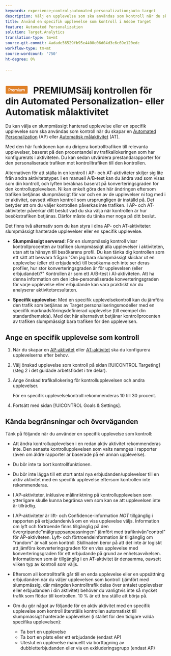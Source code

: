 ```yaml
---
keywords: experience;control;automated personalization;auto-target
description: Välj en upplevelse som ska användas som kontroll när du skapar en Automated Personalization- (AP) eller Auto-Target-aktivitet i Adobe Target.
title: Använd en specifik upplevelse som kontroll i Adobe Target
feature: Automated Personalization
solution: Target,Analytics
translation-type: tm+mt
source-git-commit: 4adade56529fb95e4400e06d04d3c6c69e120edc
workflow-type: tm+mt
source-wordcount: '750'
ht-degree: 0%

---
```



# ![](/help/assets/premium.png) PREMIUMSälj kontrollen för din Automated Personalization- eller Automatisk målaktivitet

Du kan välja en slumpmässigt hanterad upplevelse eller en specifik upplevelse som ska användas som kontroll när du skapar en [Automated Personalization](/help/c-activities/t-automated-personalization/automated-personalization.md) (AP) eller [Automatisk målaktivitet](/help/c-activities/auto-target/auto-target-to-optimize.md) (AT).

Med den här funktionen kan du dirigera kontrolltrafiken till relevanta upplevelser, baserat på den procentandel av trafikallokeringen som har konfigurerats i aktiviteten. Du kan sedan utvärdera prestandarapporter för den personaliserade trafiken mot kontrolltrafiken till den kontrollen.

Alternativen för att ställa in en kontroll i AP- och AT-aktiviteter skiljer sig lite från andra aktivitetstyper. I en manuell A/B-test kan du ändra vad som visas som din kontroll, och lyften beräknas baserat på konverteringsgraden för den kontrollupplevelsen. Ni kan enkelt göra den här ändringen eftersom trafiken betjänas slumpmässigt för var och en av de upplevelser ni tog med i er aktivitet, oavsett vilken kontroll som ursprungligen är inställd på. Det betyder att om du väljer kontrollen påverkas inte trafiken. I AP- och AT-aktiviteter påverkar ditt beslut vad du ska välja när kontrollen är hur besökstrafiken betjänas. Därför måste du tänka mer noga på ditt beslut.

Det finns två alternativ som du kan styra i dina AP- och AT-aktiviteter: slumpmässigt hanterade upplevelser eller en specifik upplevelse.

* **Slumpmässigt serverad**: För en slumpmässig kontroll visar kontrollprocenten av trafiken slumpmässigt alla upplevelser i aktiviteten, utan att ta hänsyn till besökarens profil. Du kan tänka dig kontrollen som ett sätt att besvara frågan:&quot;Om jag bara slumpmässigt skickar ut en upplevelse (eller ett erbjudande) till besökarna och inte ser deras profiler, hur stor konverteringsgraden är för upplevelsen (eller erbjudandet)?&quot; Kontrollen är som ett A/B-test i AI-aktiviteten. Att ha denna information om den icke-personaliserade konverteringsgraden för varje upplevelse eller erbjudande kan vara praktiskt när du analyserar aktivitetsresultaten.

* **Specifik upplevelse**: Med en specifik upplevelsekontroll kan du jämföra den trafik som betjänas av Target personaliseringsmodeller med en specifik marknadsföringsdefinierad upplevelse (till exempel din standardhemsida). Med det här alternativet betjänar kontrollprocenten av trafiken slumpmässigt bara trafiken för den upplevelsen.

## Ange en specifik upplevelse som kontroll

1. När du skapar en [AP-aktivitet](/help/c-activities/t-automated-personalization/create-ap-activity.md) eller [AT-aktivitet](/help/c-activities/t-test-ab/t-test-create-ab/ab-audience.md) ska du konfigurera upplevelserna efter behov.
1. Välj önskad upplevelse som kontroll på sidan [!UICONTROL Targeting] (steg 2 i det guidade arbetsflödet i tre delar).
1. Ange önskad trafikallokering för kontrollupplevelsen och andra upplevelser.

   För en specifik upplevelsekontroll rekommenderas 10 till 30 procent.

1. Fortsätt med sidan [!UICONTROL Goals & Settings].

## Kända begränsningar och överväganden

Tänk på följande när du använder en specifik upplevelse som kontroll:

* Att ändra kontrollupplevelsen i en redan aktiv aktivitet rekommenderas inte. Den senaste kontrollupplevelsen som valts namnges i rapporter (även om äldre rapporter är baserade på en annan upplevelse).
* Du bör inte ta bort kontrollfunktionen.
* Du bör inte lägga till ett stort antal nya erbjudanden/upplevelser till en aktiv aktivitet med en specifik upplevelse eftersom kontrollen inte rekommenderas.
* I AP-aktiviteter, inklusive målinriktning på kontrollupplevelsen som ytterligare skulle kunna begränsa vem som kan se att upplevelsen inte är tillrådlig.
* I AP-aktiviteter är lift- och Confidence-information *NOT* tillgänglig i rapporten på erbjudandenivå om en viss upplevelse väljs. Information om lyft och förtroende finns tillgänglig på den övergripande&quot;målgruppsanpassningen&quot; jämfört med trafiknivån&quot;control&quot; för AP-aktiviteten. Lyft- och förtroendeinformation är tillgänglig om &quot;random&quot; är valt som kontroll. Skillnaden beror på att det inte är logiskt att jämföra konverteringsgraden för en viss upplevelse med konverteringsgraden för ett erbjudande på grund av enhetsavvikelsen. Informationen som är tillgänglig i en AT-aktivitet är densamma, oavsett vilken typ av kontroll som väljs.
* Eftersom all kontrolltrafik går till en enda upplevelse eller en uppsättning erbjudanden när du väljer upplevelsen som kontroll (jämfört med slumpmässig, där mängden kontrolltrafik delas över antalet upplevelser eller erbjudanden i din aktivitet) behöver du vanligtvis inte så mycket trafik som flödar till kontrollen. 10 % är ett bra ställe att börja på.
* Om du gör något av följande för en aktiv aktivitet med en specifik upplevelse som kontroll återställs kontrollen automatiskt till slumpmässigt hanterade upplevelser (i stället för den tidigare valda specifika upplevelsen):

   * Ta bort en upplevelse
   * Ta bort en plats eller ett erbjudande (endast AP)
   * Uteslut en upplevelse manuellt via borttagning av dubbletterbjudanden eller via en exkluderingsgrupp (endast AP)

